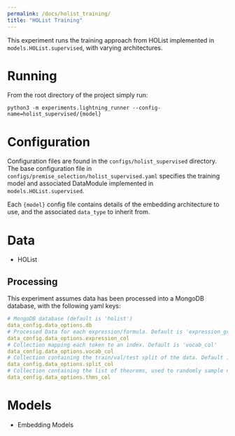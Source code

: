 ```yaml
---
permalink: /docs/holist_training/
title: "HOList Training"
---
```


This experiment runs the training approach from HOList implemented in `models.HOList.supervised`,
with varying architectures.

# Running
From the root directory of the project simply run:

`python3 -m experiments.lightning_runner --config-name=holist_supervised/{model}`

# Configuration

Configuration files are found in the `configs/holist_supervised` directory.
The base configuration file in `configs/premise_selection/holist_supervised.yaml` specifies the
training model and associated DataModule implemented in `models.HOList.supervised`.

Each `{model}` config file contains details of the embedding architecture to use, and the associated `data_type` to inherit from.


# Data
- HOList 

## Processing
This experiment assumes data has been processed into a MongoDB database, with the following yaml keys:

```yaml
# MongoDB database (default is 'holist')
data_config.data_options.db
# Processed Data for each expression/formula. Default is 'expression_graphs'
data_config.data_options.expression_col 
# Collection mapping each token to an index. Default is 'vocab_col'
data_config.data_options.vocab_col 
# Collection containing the train/val/test split of the data. Default is 'split_data'
data_config.data_options.split_col
# Collection containing the list of theorems, used to randomly sample negative premises
data_config.data_options.thms_col 
```


# Models
- Embedding Models 
